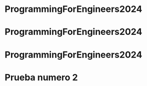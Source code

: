 # ProgrammingForEngineers2024
# ProgrammingForEngineers2024
# ProgrammingForEngineers2024
# Prueba numero 2